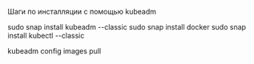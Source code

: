 Шаги по инсталляции с помощью kubeadm

sudo snap install kubeadm --classic
sudo snap install docker
sudo snap install kubectl --classic

kubeadm config images pull